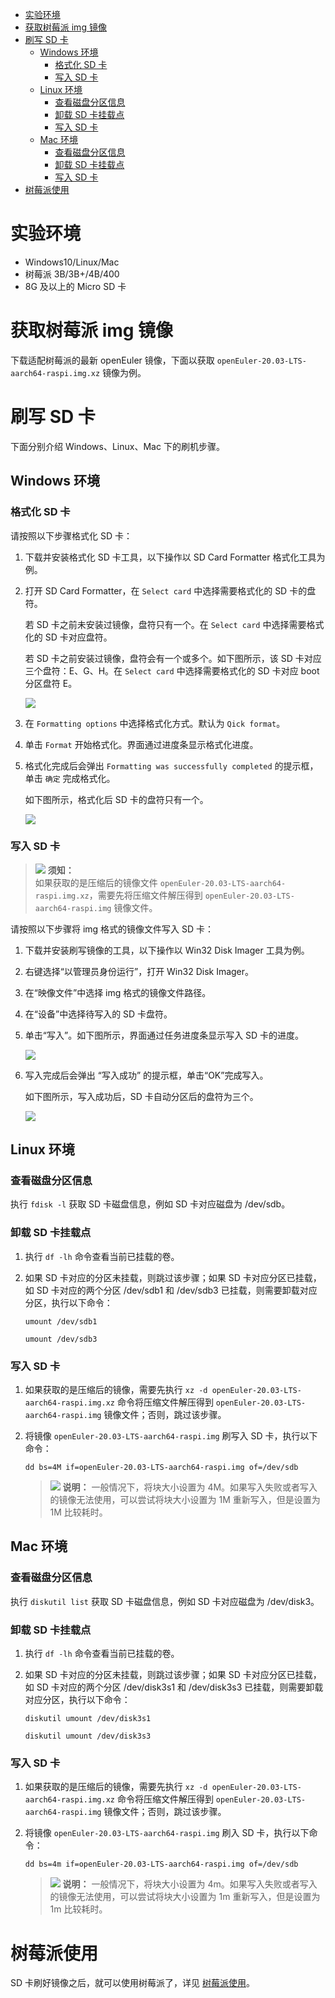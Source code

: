 <!-- TOC -->

- [实验环境](#实验环境)
- [获取树莓派 img 镜像](#获取树莓派-img-镜像)
- [刷写 SD 卡](#刷写-sd-卡)
    - [Windows 环境](#windows-环境)
        - [格式化 SD 卡](#格式化-sd-卡)
        - [写入 SD 卡](#写入-sd-卡)
    - [Linux 环境](#linux-环境)
        - [查看磁盘分区信息](#查看磁盘分区信息)
        - [卸载 SD 卡挂载点](#卸载-sd-卡挂载点)
        - [写入 SD 卡](#写入-sd-卡-1)
    - [Mac 环境](#mac-环境)
        - [查看磁盘分区信息](#查看磁盘分区信息-1)
        - [卸载 SD 卡挂载点](#卸载-sd-卡挂载点-1)
        - [写入 SD 卡](#写入-sd-卡-2)
- [树莓派使用](#树莓派使用)

<!-- /TOC -->

# 实验环境

- Windows10/Linux/Mac
- 树莓派 3B/3B+/4B/400
- 8G 及以上的 Micro SD 卡

# 获取树莓派 img 镜像

下载适配树莓派的最新 openEuler 镜像，下面以获取 `openEuler-20.03-LTS-aarch64-raspi.img.xz` 镜像为例。

# 刷写 SD 卡

下面分别介绍 Windows、Linux、Mac 下的刷机步骤。

## Windows 环境

### 格式化 SD 卡

请按照以下步骤格式化 SD 卡：

1.  下载并安装格式化 SD 卡工具，以下操作以 SD Card Formatter 格式化工具为例。
2.  打开 SD Card Formatter，在 `Select card` 中选择需要格式化的 SD 卡的盘符。

    若 SD 卡之前未安装过镜像，盘符只有一个。在 `Select card` 中选择需要格式化的 SD 卡对应盘符。

    若 SD 卡之前安装过镜像，盘符会有一个或多个。如下图所示，该 SD 卡对应三个盘符：E、G、H。在 `Select card` 中选择需要格式化的 SD 卡对应 boot 分区盘符 E。

    ![](images/盘符.jpg)

3.  在 `Formatting options` 中选择格式化方式。默认为 `Qick format`。
4.  单击 `Format` 开始格式化。界面通过进度条显示格式化进度。
5.  格式化完成后会弹出 `Formatting was successfully completed` 的提示框，单击 `确定` 完成格式化。
    
    如下图所示，格式化后 SD 卡的盘符只有一个。
    
    ![](images/格式化后盘.png)

### 写入 SD 卡

>![](public_sys-resources/icon-notice.gif) **须知：**   
>如果获取的是压缩后的镜像文件 `openEuler-20.03-LTS-aarch64-raspi.img.xz`，需要先将压缩文件解压得到 `openEuler-20.03-LTS-aarch64-raspi.img` 镜像文件。

请按照以下步骤将 img 格式的镜像文件写入 SD 卡：

1.  下载并安装刷写镜像的工具，以下操作以 Win32 Disk Imager 工具为例。
2.  右键选择“以管理员身份运行”，打开 Win32 Disk Imager。
3.  在“映像文件”中选择 img 格式的镜像文件路径。
4.  在“设备”中选择待写入的 SD 卡盘符。
5.  单击“写入”。如下图所示，界面通过任务进度条显示写入 SD 卡的进度。
   
    ![](images/写入SD.png)

6.  写入完成后会弹出 “写入成功” 的提示框，单击“OK”完成写入。
    
    如下图所示，写入成功后，SD 卡自动分区后的盘符为三个。
    
    ![](images/盘符.jpg)

## Linux 环境

### 查看磁盘分区信息

执行 `fdisk -l` 获取 SD 卡磁盘信息，例如 SD 卡对应磁盘为 /dev/sdb。

### 卸载 SD 卡挂载点

1.  执行 `df -lh` 命令查看当前已挂载的卷。
2.  如果 SD 卡对应的分区未挂载，则跳过该步骤；如果 SD 卡对应分区已挂载，如 SD 卡对应的两个分区 /dev/sdb1 和 /dev/sdb3 已挂载，则需要卸载对应分区，执行以下命令：

    `umount /dev/sdb1`

    `umount /dev/sdb3`

### 写入 SD 卡

1.  如果获取的是压缩后的镜像，需要先执行 `xz -d openEuler-20.03-LTS-aarch64-raspi.img.xz` 命令将压缩文件解压得到 `openEuler-20.03-LTS-aarch64-raspi.img` 镜像文件；否则，跳过该步骤。
2.  将镜像 `openEuler-20.03-LTS-aarch64-raspi.img` 刷写入 SD 卡，执行以下命令：
    
    `dd bs=4M if=openEuler-20.03-LTS-aarch64-raspi.img of=/dev/sdb`

    >![](public_sys-resources/icon-note.gif) **说明：** 
    >一般情况下，将块大小设置为 4M。如果写入失败或者写入的镜像无法使用，可以尝试将块大小设置为 1M 重新写入，但是设置为 1M 比较耗时。

## Mac 环境

### 查看磁盘分区信息

执行 `diskutil list` 获取 SD 卡磁盘信息，例如 SD 卡对应磁盘为 /dev/disk3。

### 卸载 SD 卡挂载点

1.  执行 `df -lh` 命令查看当前已挂载的卷。
2.  如果 SD 卡对应的分区未挂载，则跳过该步骤；如果 SD 卡对应分区已挂载，如 SD 卡对应的两个分区 /dev/disk3s1 和 /dev/disk3s3 已挂载，则需要卸载对应分区，执行以下命令：

    `diskutil umount /dev/disk3s1`

    `diskutil umount /dev/disk3s3`

### 写入 SD 卡

1.  如果获取的是压缩后的镜像，需要先执行 `xz -d openEuler-20.03-LTS-aarch64-raspi.img.xz` 命令将压缩文件解压得到 `openEuler-20.03-LTS-aarch64-raspi.img` 镜像文件；否则，跳过该步骤。
2.  将镜像 `openEuler-20.03-LTS-aarch64-raspi.img` 刷入 SD 卡，执行以下命令：

    `dd bs=4m if=openEuler-20.03-LTS-aarch64-raspi.img of=/dev/sdb`

    >![](public_sys-resources/icon-note.gif) **说明：** 
    >一般情况下，将块大小设置为 4m。如果写入失败或者写入的镜像无法使用，可以尝试将块大小设置为 1m 重新写入，但是设置为 1m 比较耗时。

# 树莓派使用

SD 卡刷好镜像之后，就可以使用树莓派了，详见 [树莓派使用](./树莓派使用.md)。